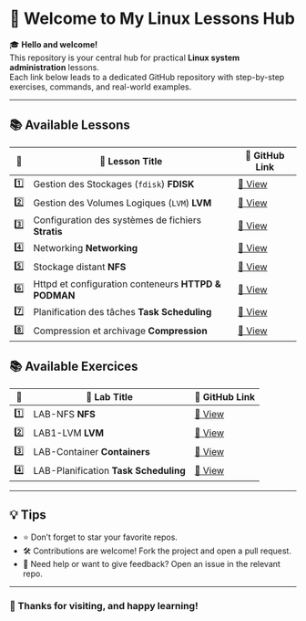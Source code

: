 # 👋 Welcome to My Linux Lessons Hub

🎓 **Hello and welcome!**  
This repository is your central hub for practical **Linux system administration** lessons.  
Each link below leads to a dedicated GitHub repository with step-by-step exercises, commands, and real-world examples.

---

## 📚 Available Lessons

| 🔢 | 📘 Lesson Title                                           | 🔗 GitHub Link |
|----|-----------------------------------------------------------|----------------|
| 1️⃣ | Gestion des Stockages (`fdisk`) **FDISK**                | [📁 View](https://github.com/Tekaya1/GDS) |
| 2️⃣ | Gestion des Volumes Logiques (`LVM`)  **LVM**            | [📁 View](https://github.com/Tekaya1/LVM) |
| 3️⃣ | Configuration des systèmes de fichiers  **Stratis**      | [📁 View](https://github.com/Tekaya1/STRATIS) |
| 4️⃣ | Networking **Networking**                                | [📁 View](https://github.com/Tekaya1/Networking) |
| 5️⃣ | Stockage distant **NFS**                                 | [📁 View](https://github.com/Tekaya1/NFS) |
| 6️⃣ | Httpd et configuration conteneurs **HTTPD & PODMAN**     | [📁 View](https://github.com/Tekaya1/Httpd-et-gestions-des-conteneurs) |
| 7️⃣ | Planification des tâches **Task Scheduling**             | [📁 View](https://github.com/Tekaya1/Planification-des-taches) |
| 8️⃣ | Compression et archivage **Compression**                 | [📁 View](https://github.com/Tekaya1/compression) |

## 📚 Available Exercices 

| 🔢 | 📘 Lab Title                                           | 🔗 GitHub Link |
|----|-----------------------------------------------------------|----------------|
| 1️⃣ | LAB-NFS **NFS**                                          | [📁 View](https://github.com/Tekaya1/Lab_NFS) |
| 2️⃣ | LAB1-LVM **LVM**                                         | [📁 View](https://github.com/Tekaya1/Lab-LVM-1) |
| 3️⃣ | LAB-Container **Containers**                             | [📁 View](https://github.com/Tekaya1/Lab-Container) |
| 4️⃣ | LAB-Planification **Task Scheduling**                    | [📁 View](https://github.com/Tekaya1/Lab-Planification) |
---

## 💡 Tips

- ⭐ Don’t forget to star your favorite repos.
- 🛠️ Contributions are welcome! Fork the project and open a pull request.
- 💬 Need help or want to give feedback? Open an issue in the relevant repo.

---

### 🙌 Thanks for visiting, and happy learning!

